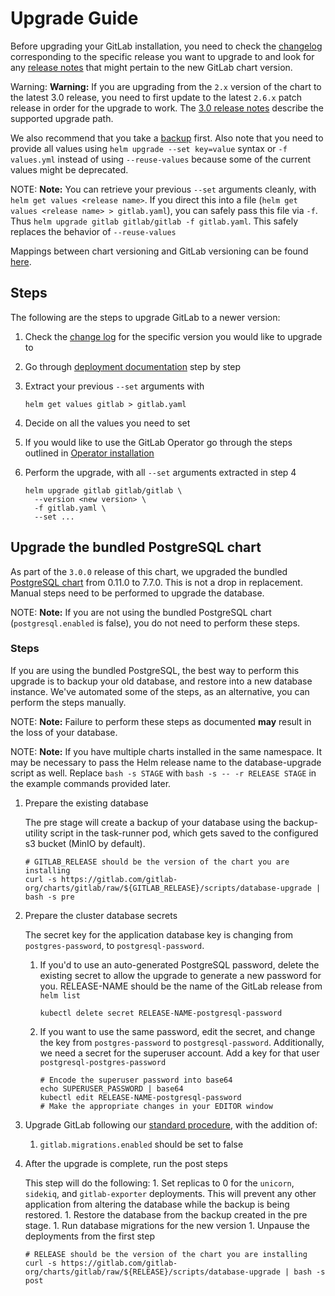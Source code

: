 # Upgrade Guide

Before upgrading your GitLab installation, you need to check the
[changelog](https://gitlab.com/gitlab-org/charts/gitlab/blob/master/CHANGELOG.md)
corresponding to the specific release you want to upgrade to and look for any
[release notes](../releases/index.md) that might pertain to the new GitLab chart
version.

Warning: **Warning:**
If you are upgrading from the `2.x` version of the chart to the latest 3.0 release, you need
to first update to the latest `2.6.x` patch release in order for the upgrade to work.
The [3.0 release notes](../releases/3_0.md) describe the supported upgrade path.

We also recommend that you take a [backup](../backup-restore/index.md) first.
Also note that you need to provide all values using `helm upgrade --set key=value` syntax or `-f values.yml` instead of using `--reuse-values` because some of the current values might be deprecated.

NOTE: **Note:**
You can retrieve your previous `--set` arguments cleanly, with
`helm get values <release name>`. If you direct this into a file
(`helm get values <release name> > gitlab.yaml`), you can safely pass this
file via `-f`. Thus `helm upgrade gitlab gitlab/gitlab -f gitlab.yaml`.
This safely replaces the behavior of `--reuse-values`

Mappings between chart versioning and GitLab versioning can be found [here](../index.md#gitlab-version-mappings).

## Steps

The following are the steps to upgrade GitLab to a newer version:

1. Check the [change log](https://gitlab.com/gitlab-org/charts/gitlab/blob/master/CHANGELOG.md) for the specific version you would like to upgrade to
1. Go through [deployment documentation](./deployment.md) step by step
1. Extract your previous `--set` arguments with

   ```
   helm get values gitlab > gitlab.yaml
   ```

1. Decide on all the values you need to set
1. If you would like to use the GitLab Operator go through the steps outlined in [Operator installation](./operator.md)
1. Perform the upgrade, with all `--set` arguments extracted in step 4

   ```
   helm upgrade gitlab gitlab/gitlab \
     --version <new version> \
     -f gitlab.yaml \
     --set ...
   ```

## Upgrade the bundled PostgreSQL chart

As part of the `3.0.0` release of this chart, we upgraded the bundled [PostgreSQL chart](https://github.com/helm/charts/tree/master/stable/postgresql) from 0.11.0 to 7.7.0. This is not a drop in replacement. Manual steps need to be performed to upgrade the database.

NOTE: **Note:** If you are not using the bundled PostgreSQL chart (`postgresql.enabled` is false), you do not need to perform these steps.

### Steps

If you are using the bundled PostgreSQL, the best way to perform this upgrade is to backup your old database, and restore into a new database instance. We've automated some of the steps, as an alternative, you can perform the steps manually.

NOTE: **Note:** Failure to perform these steps as documented **may** result in the loss of your database.

NOTE: **Note:** If you have multiple charts installed in the same namespace. It may be necessary to pass the Helm release name to the database-upgrade script as well. Replace `bash -s STAGE` with `bash -s -- -r RELEASE STAGE` in the example commands provided later.

1. Prepare the existing database

   The pre stage will create a backup of your database using the backup-utility script in the task-runner pod, which gets saved to the configured s3 bucket (MinIO by default).

   ```shell
   # GITLAB_RELEASE should be the version of the chart you are installing
   curl -s https://gitlab.com/gitlab-org/charts/gitlab/raw/${GITLAB_RELEASE}/scripts/database-upgrade | bash -s pre
   ```

1. Prepare the cluster database secrets

   The secret key for the application database key is changing from `postgres-password`, to `postgresql-password`.

   1. If you'd to use an auto-generated PostgreSQL password, delete the existing secret to allow the upgrade to generate a new password for you. RELEASE-NAME should be the name of the GitLab release from `helm list`

      ```shell
      kubectl delete secret RELEASE-NAME-postgresql-password
      ```

   1. If you want to use the same password, edit the secret, and change the key from `postgres-password` to `postgresql-password`. Additionally, we need a secret for the superuser account. Add a key for that user `postgresql-postgres-password`

      ```shell
      # Encode the superuser password into base64
      echo SUPERUSER_PASSWORD | base64
      kubectl edit RELEASE-NAME-postgresql-password
      # Make the appropriate changes in your EDITOR window
      ```

1. Upgrade GitLab following our [standard procedure](#upgrade-guide), with the addition of:

   1. `gitlab.migrations.enabled` should be set to false

1. After the upgrade is complete, run the post steps

   This step will do the following:
       1. Set replicas to 0 for the `unicorn`, `sidekiq`, and `gitlab-exporter` deployments. This will prevent any other application from altering the database while the backup is being restored.
       1. Restore the database from the backup created in the pre stage.
       1. Run database migrations for the new version
       1. Unpause the deployments from the first step

   ```shell
   # RELEASE should be the version of the chart you are installing
   curl -s https://gitlab.com/gitlab-org/charts/gitlab/raw/${RELEASE}/scripts/database-upgrade | bash -s post
   ```
